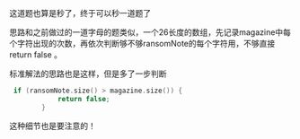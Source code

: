 这道题也算是秒了，终于可以秒一道题了

思路和之前做过的一道字母的题类似，一个26长度的数组，先记录magazine中每个字符出现的次数，再依次判断够不够ransomNote的每个字符用，不够直接return false 。



标准解法的思路也是这样，但是多了一步判断

```cpp
 if (ransomNote.size() > magazine.size()) {
            return false;
        }
```

这种细节也是要注意的！